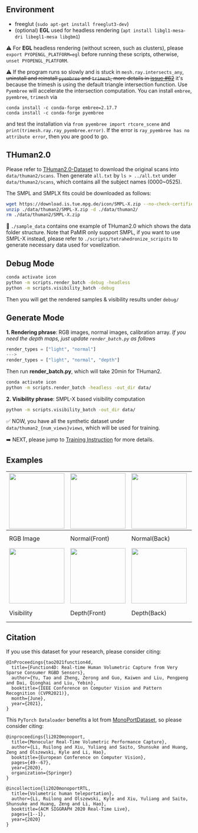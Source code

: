 ## Environment 

  * freeglut (`sudo apt-get install freeglut3-dev`)
  * (optional) **EGL** used for headless rendering (`apt install libgl1-mesa-dri libegl1-mesa libgbm1`)

:warning: For **EGL** headless rendering (without screen, such as clusters), please `export PYOPENGL_PLATFORM=egl` before running these scripts, otherwise, `unset PYOPENGL_PLATFORM`.

:warning: If the program runs so slowly and is stuck in `mesh.ray.intersects_any`, ~~uninstall and reinstall `pyembree` and `trimesh`, more details in [issue #62](https://github.com/YuliangXiu/ICON/issues/62)~~ it's because the trimesh is using the default triangle intersection function. Use `Pyembree` will accelerate the intersection computation. You can install `embree`, `pyembree`, `trimesh` via
```
conda install -c conda-forge embree=2.17.7
conda install -c conda-forge pyembree
```
and test the installation via
`from pyembree import rtcore_scene` and `print(trimesh.ray.ray_pyembree.error)`. If the error is `ray_pyembree has no attribute error`, then you are good to go.

## THuman2.0

Please refer to [THuman2.0-Dataset](https://github.com/ytrock/THuman2.0-Dataset) to download the original scans into `data/thuman2/scans`. Then generate `all.txt` by `ls > ../all.txt` under `data/thuman2/scans`, which contains all the subject names (0000~0525). 

The SMPL and SMPLX fits could be downloaded as follows: 

```bash
wget https://download.is.tue.mpg.de/icon/SMPL-X.zip --no-check-certificate -O ./data/thuman2/SMPL-X.zip
unzip ./data/thuman2/SMPL-X.zip -d ./data/thuman2/
rm ./data/thuman2/SMPL-X.zip
```

:eyes: `./sample_data` contains one example of THuman2.0 which shows the data folder structure. Note that PaMIR only support SMPL, if you want to use SMPL-X instead, please refer to `./scripts/tetrahedronize_scripits` to generate necessary data used for voxelization.

## Debug Mode

```bash
conda activate icon
python -m scripts.render_batch -debug -headless
python -m scripts.visibility_batch -debug
```

Then you will get the rendered samples & visibility results under `debug/`

## Generate Mode 

**1. Rendering phrase**: RGB images, normal images, calibration array. *If you need the depth maps, just update `render_batch.py` as follows* 

```python
render_types = ["light", "normal"]
--->
render_types = ["light", "normal", "depth"]
```

Then run **render_batch.py**, which will take 20min for THuman2.

```bash
conda activate icon
python -m scripts.render_batch -headless -out_dir data/
```

**2. Visibility phrase**: SMPL-X based visibility computation

```bash
python -m scripts.visibility_batch -out_dir data/
```


:white_check_mark: NOW, you have all the synthetic dataset under `data/thuman2_{num_views}views`, which will be used for training. 

:arrow_right: NEXT, please jump to [Training Instruction](training.md) for more details.

## Examples

|<img src="../assets/rendering/080.png" width="150">|<img src="../assets/rendering/norm_F_080.png" width="150">|<img src="../assets/rendering/norm_B_080.png" width="150">|<img src="../assets/rendering/SMPL_norm_F_080.png" width="150">|<img src="../assets/rendering/SMPL_norm_B_080.png" width="150">|
|---|---|---|---|---|
|RGB Image|Normal(Front)|Normal(Back)|Normal(SMPL-X, Front)|Normal(SMPL-X, Back)|
|<img src="../assets/rendering/vis.png" width="150">|<img src="../assets/rendering/depth_F_080.png" width="150">|<img src="../assets/rendering/depth_B_080.png" width="150">|<img src="../assets/rendering/SMPL_depth_F_080.png" width="150">|<img src="../assets/rendering/SMPL_depth_B_080.png" width="150">|
|Visibility|Depth(Front)|Depth(Back)|Depth(SMPL-X, Front)|Depth(SMPL-X, Back)|

## Citation
If you use this dataset for your research, please consider citing:
```
@InProceedings{tao2021function4d,
  title={Function4D: Real-time Human Volumetric Capture from Very Sparse Consumer RGBD Sensors},
  author={Yu, Tao and Zheng, Zerong and Guo, Kaiwen and Liu, Pengpeng and Dai, Qionghai and Liu, Yebin},
  booktitle={IEEE Conference on Computer Vision and Pattern Recognition (CVPR2021)},
  month={June},
  year={2021},
}
```
This `PyTorch Dataloader` benefits a lot from [MonoPortDataset](https://github.com/Project-Splinter/MonoPortDataset), so please consider citing:

```
@inproceedings{li2020monoport,
  title={Monocular Real-Time Volumetric Performance Capture},
  author={Li, Ruilong and Xiu, Yuliang and Saito, Shunsuke and Huang, Zeng and Olszewski, Kyle and Li, Hao},
  booktitle={European Conference on Computer Vision},
  pages={49--67},
  year={2020},
  organization={Springer}
}
  
@incollection{li2020monoportRTL,
  title={Volumetric human teleportation},
  author={Li, Ruilong and Olszewski, Kyle and Xiu, Yuliang and Saito, Shunsuke and Huang, Zeng and Li, Hao},
  booktitle={ACM SIGGRAPH 2020 Real-Time Live},
  pages={1--1},
  year={2020}
}
```

